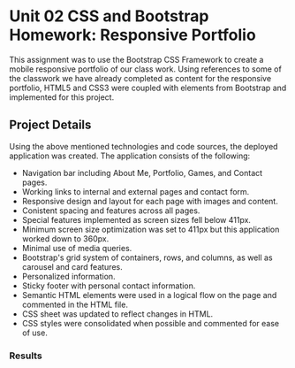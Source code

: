 # Unit 02 CSS and Bootstrap Homework: Responsive Portfolio

This assignment was to use the Bootstrap CSS Framework to create a mobile responsive portfolio of our class work. Using references to some of the classwork we have already completed as content for the responsive portfolio, HTML5 and CSS3 were coupled with elements from Bootstrap and implemented for this project.


## Project Details
Using the above mentioned technologies and code sources, the deployed application was created. The application consists of the following:

 - Navigation bar including About Me, Portfolio, Games, and Contact pages.
 - Working links to internal and external pages and contact form.
 - Responsive design and layout for each page with images and content.
 - Conistent spacing and features across all pages.
 - Special features implemented as screen sizes fell below 411px.
 - Minimum screen size optimization was set to 411px but this application worked down to 360px.
 - Minimal use of media queries.
 - Bootstrap's grid system of containers, rows, and columns, as well as carousel and card features.
 - Personalized information.
 - Sticky footer with personal contact information.  
 - Semantic HTML elements were used in a logical flow on the page and commented in the HTML file.
 - CSS sheet was updated to reflect changes in HTML.
 - CSS styles were consolidated when possible and commented for ease of use.
 
 ### Results
 




